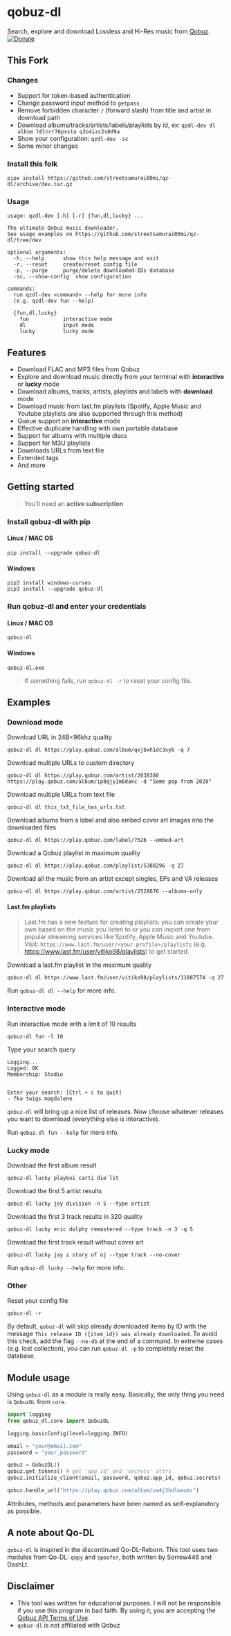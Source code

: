 # qobuz-dl

Search, explore and download Lossless and Hi-Res music from [Qobuz](https://www.qobuz.com/).
[![Donate](https://img.shields.io/badge/Donate-PayPal-green.svg)](https://www.paypal.com/cgi-bin/webscr?cmd=_s-xclick&hosted_button_id=VZWSWVGZGJRMU&source=url)

## This Fork

### Changes

* Support for token-based authentication
* Change password input method to `getpass`
* Remove forbidden character `/` (forward slash) from title and artist in download path
* Download albums/tracks/artists/labels/playlists by id, ex: `qzdl-dev dl album l6lnrr76pxsta q3o4izc2s0d9a`
* Show your configuration: `qzdl-dev -sc`
* Some minor changes

### Install this folk

```shell
pipx install https://github.com/streetsamurai00mi/qz-dl/archive/dev.tar.gz
```

### Usage

```shell
usage: qzdl-dev [-h] [-r] {fun,dl,lucky} ...

The ultimate Qobuz music downloader.
See usage examples on https://github.com/streetsamurai00mi/qz-dl/tree/dev

optional arguments:
  -h, --help      show this help message and exit
  -r, --reset     create/reset config file
  -p, --purge     purge/delete downloaded-IDs database
  -sc, --show-config  show configuration

commands:
  run qzdl-dev <command> --help for more info
  (e.g. qzdl-dev fun --help)

  {fun,dl,lucky}
    fun           interactive mode
    dl            input mode
    lucky         lucky mode
```

## Features

* Download FLAC and MP3 files from Qobuz
* Explore and download music directly from your terminal with **interactive** or **lucky** mode
* Download albums, tracks, artists, playlists and labels with **download** mode
* Download music from last.fm playlists (Spotify, Apple Music and Youtube playlists are also supported through this method)
* Queue support on **interactive** mode
* Effective duplicate handling with own portable database
* Support for albums with multiple discs
* Support for M3U playlists
* Downloads URLs from text file
* Extended tags
* And more

## Getting started

> You'll need an **active subscription**

### Install qobuz-dl with pip

#### Linux / MAC OS

```shell
pip install --upgrade qobuz-dl
```

#### Windows

```shell
pip3 install windows-curses
pip3 install --upgrade qobuz-dl
```

### Run qobuz-dl and enter your credentials

#### Linux / MAC OS

```shell
qobuz-dl
```

#### Windows

```shell
qobuz-dl.exe
```

> If something fails, run `qobuz-dl -r` to reset your config file.

## Examples

### Download mode

Download URL in 24B<96khz quality

```shell
qobuz-dl dl https://play.qobuz.com/album/qxjbxh1dc3xyb -q 7
```

Download multiple URLs to custom directory

```shell
qobuz-dl dl https://play.qobuz.com/artist/2038380 https://play.qobuz.com/album/ip8qjy1m6dakc -d "Some pop from 2020"
```

Download multiple URLs from text file

```shell
qobuz-dl dl this_txt_file_has_urls.txt
```

Download albums from a label and also embed cover art images into the downloaded files

```shell
qobuz-dl dl https://play.qobuz.com/label/7526 --embed-art
```

Download a Qobuz playlist in maximum quality

```shell
qobuz-dl dl https://play.qobuz.com/playlist/5388296 -q 27
```

Download all the music from an artist except singles, EPs and VA releases

```shell
qobuz-dl dl https://play.qobuz.com/artist/2528676 --albums-only
```

#### Last.fm playlists
>
> Last.fm has a new feature for creating playlists: you can create your own based on the music you listen to or you can import one from popular streaming services like Spotify, Apple Music and Youtube. Visit: `https://www.last.fm/user/<your profile>/playlists` (e.g. <https://www.last.fm/user/vitiko98/playlists>) to get started.

Download a last.fm playlist in the maximum quality

```shell
qobuz-dl dl https://www.last.fm/user/vitiko98/playlists/11887574 -q 27
```

Run `qobuz-dl dl --help` for more info.

### Interactive mode

Run interactive mode with a limit of 10 results

```shell
qobuz-dl fun -l 10
```

Type your search query

```sdtout
Logging...
Logged: OK
Membership: Studio


Enter your search: [Ctrl + c to quit]
- fka twigs magdalene
```

`qobuz-dl` will bring up a nice list of releases. Now choose whatever releases you want to download (everything else is interactive).

Run `qobuz-dl fun --help` for more info.

### Lucky mode

Download the first album result

```shell
qobuz-dl lucky playboi carti die lit
```

Download the first 5 artist results

```shell
qobuz-dl lucky joy division -n 5 --type artist
```

Download the first 3 track results in 320 quality

```shell
qobuz-dl lucky eric dolphy remastered --type track -n 3 -q 5
```

Download the first track result without cover art

```shell
qobuz-dl lucky jay z story of oj --type track --no-cover
```

Run `qobuz-dl lucky --help` for more info.

### Other

Reset your config file

```shell
qobuz-dl -r
```

By default, `qobuz-dl` will skip already downloaded items by ID with the message `This release ID ({item_id}) was already downloaded`. To avoid this check, add the flag `--no-db` at the end of a command. In extreme cases (e.g. lost collection), you can run `qobuz-dl -p` to completely reset the database.

## Module usage

Using `qobuz-dl` as a module is really easy. Basically, the only thing you need is `QobuzDL` from `core`.

```python
import logging
from qobuz_dl.core import QobuzDL

logging.basicConfig(level=logging.INFO)

email = "your@email.com"
password = "your_password"

qobuz = QobuzDL()
qobuz.get_tokens() # get 'app_id' and 'secrets' attrs
qobuz.initialize_client(email, password, qobuz.app_id, qobuz.secrets)

qobuz.handle_url("https://play.qobuz.com/album/va4j3hdlwaubc")
```

Attributes, methods and parameters have been named as self-explanatory as possible.

## A note about Qo-DL

`qobuz-dl` is inspired in the discontinued Qo-DL-Reborn. This tool uses two modules from Qo-DL: `qopy` and `spoofer`, both written by Sorrow446 and DashLt.

## Disclaimer

* This tool was written for educational purposes. I will not be responsible if you use this program in bad faith. By using it, you are accepting the [Qobuz API Terms of Use](https://static.qobuz.com/apps/api/QobuzAPI-TermsofUse.pdf).
* `qobuz-dl` is not affiliated with Qobuz
